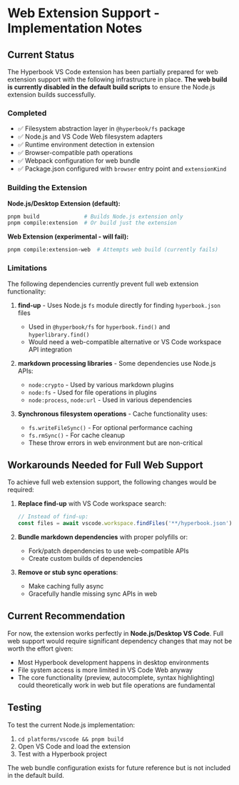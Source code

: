 # Web Extension Support - Implementation Notes

## Current Status

The Hyperbook VS Code extension has been partially prepared for web extension support with the following infrastructure in place. **The web build is currently disabled in the default build scripts** to ensure the Node.js extension builds successfully.

### Completed
- ✅ Filesystem abstraction layer in `@hyperbook/fs` package
- ✅ Node.js and VS Code Web filesystem adapters
- ✅ Runtime environment detection in extension
- ✅ Browser-compatible path operations  
- ✅ Webpack configuration for web bundle
- ✅ Package.json configured with `browser` entry point and `extensionKind`

### Building the Extension

**Node.js/Desktop Extension (default):**
```bash
pnpm build              # Builds Node.js extension only
pnpm compile:extension  # Or build just the extension
```

**Web Extension (experimental - will fail):**
```bash
pnpm compile:extension-web  # Attempts web build (currently fails)
```

### Limitations

The following dependencies currently prevent full web extension functionality:

1. **find-up** - Uses Node.js `fs` module directly for finding `hyperbook.json` files
   - Used in `@hyperbook/fs` for `hyperbook.find()` and `hyperlibrary.find()`
   - Would need a web-compatible alternative or VS Code workspace API integration

2. **markdown processing libraries** - Some dependencies use Node.js APIs:
   - `node:crypto` - Used by various markdown plugins
   - `node:fs` - Used for file operations in plugins
   - `node:process`, `node:url` - Used in various dependencies

3. **Synchronous filesystem operations** - Cache functionality uses:
   - `fs.writeFileSync()` - For optional performance caching
   - `fs.rmSync()` - For cache cleanup
   - These throw errors in web environment but are non-critical

## Workarounds Needed for Full Web Support

To achieve full web extension support, the following changes would be required:

1. **Replace find-up** with VS Code workspace search:
   ```typescript
   // Instead of find-up:
   const files = await vscode.workspace.findFiles('**/hyperbook.json');
   ```

2. **Bundle markdown dependencies** with proper polyfills or:
   - Fork/patch dependencies to use web-compatible APIs
   - Create custom builds of dependencies

3. **Remove or stub sync operations**:
   - Make caching fully async
   - Gracefully handle missing sync APIs in web

## Current Recommendation

For now, the extension works perfectly in **Node.js/Desktop VS Code**. Full web support would require significant dependency changes that may not be worth the effort given:
- Most Hyperbook development happens in desktop environments
- File system access is more limited in VS Code Web anyway
- The core functionality (preview, autocomplete, syntax highlighting) could theoretically work in web but file operations are fundamental

## Testing

To test the current Node.js implementation:
1. `cd platforms/vscode && pnpm build`
2. Open VS Code and load the extension
3. Test with a Hyperbook project

The web bundle configuration exists for future reference but is not included in the default build.


